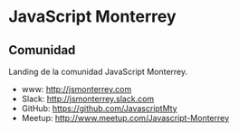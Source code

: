 JavaScript Monterrey
====================

## Comunidad
Landing de la comunidad JavaScript Monterrey.

* www: http://jsmonterrey.com
* Slack: http://jsmonterrey.slack.com
* GitHub: https://github.com/JavascriptMty
* Meetup: http://www.meetup.com/Javascript-Monterrey
